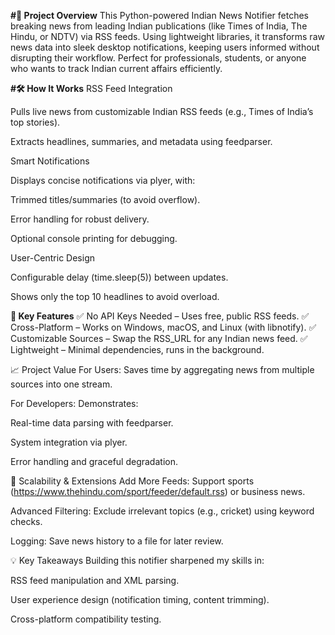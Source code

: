 **#📌 Project Overview**
This Python-powered Indian News Notifier fetches breaking news from leading Indian publications (like Times of India, The Hindu, or NDTV) via RSS feeds. Using lightweight libraries, it transforms raw news data into sleek desktop notifications, keeping users informed without disrupting their workflow. Perfect for professionals, students, or anyone who wants to track Indian current affairs efficiently.

**#🛠️ How It Works**
RSS Feed Integration

Pulls live news from customizable Indian RSS feeds (e.g., Times of India’s top stories).

Extracts headlines, summaries, and metadata using feedparser.

Smart Notifications

Displays concise notifications via plyer, with:

Trimmed titles/summaries (to avoid overflow).

Error handling for robust delivery.

Optional console printing for debugging.

User-Centric Design

Configurable delay (time.sleep(5)) between updates.

Shows only the top 10 headlines to avoid overload.

**🌟 Key Features**
✅ No API Keys Needed – Uses free, public RSS feeds.
✅ Cross-Platform – Works on Windows, macOS, and Linux (with libnotify).
✅ Customizable Sources – Swap the RSS_URL for any Indian news feed.
✅ Lightweight – Minimal dependencies, runs in the background.

📈 Project Value
For Users: Saves time by aggregating news from multiple sources into one stream.

For Developers: Demonstrates:

Real-time data parsing with feedparser.

System integration via plyer.

Error handling and graceful degradation.

🔗 Scalability & Extensions
Add More Feeds: Support sports (https://www.thehindu.com/sport/feeder/default.rss) or business news.

Advanced Filtering: Exclude irrelevant topics (e.g., cricket) using keyword checks.

Logging: Save news history to a file for later review.

💡 Key Takeaways
Building this notifier sharpened my skills in:

RSS feed manipulation and XML parsing.

User experience design (notification timing, content trimming).

Cross-platform compatibility testing.
